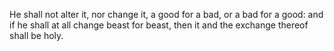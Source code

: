 He shall not alter it, nor change it, a good for a bad, or a bad for a good: and if he shall at all change beast for beast, then it and the exchange thereof shall be holy.
